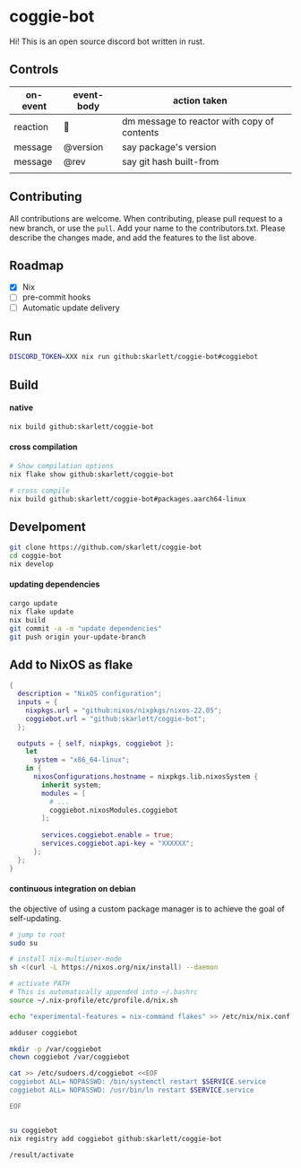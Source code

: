 # coggie-bot
Hi! This is an open source discord bot written in rust.

## Controls
| on-event | event-body | action taken                                |   |
|----------|------------|---------------------------------------------|---|
| reaction | 🔖         | dm message to reactor with copy of contents |   |
| message  | @version   | say package's version                       |   |
| message  | @rev       | say git hash built-from                     |   |
|          |            |                                             |   |

## Contributing
All contributions are welcome. When contributing, please pull request to a new branch, or use the `pull`. 
Add your name to the contributors.txt. Please describe the changes made, and add the features to the list above.

## Roadmap
- [X] Nix
- [ ] pre-commit hooks
- [ ] Automatic update delivery

## Run
```sh
DISCORD_TOKEN=XXX nix run github:skarlett/coggie-bot#coggiebot
```

## Build

#### native
```sh
nix build github:skarlett/coggie-bot
```

#### cross compilation
```sh
# Show compilation options
nix flake show github:skarlett/coggie-bot

# cross compile
nix build github:skarlett/coggie-bot#packages.aarch64-linux
```

## Develpoment
```sh
git clone https://github.com/skarlett/coggie-bot
cd coggie-bot
nix develop
```

#### updating dependencies
```sh
cargo update
nix flake update
nix build
git commit -a -m "update dependencies"
git push origin your-update-branch
```

## Add to NixOS as flake
```nix
{
  description = "NixOS configuration";
  inputs = {
    nixpkgs.url = "github:nixos/nixpkgs/nixos-22.05";
    coggiebot.url = "github:skarlett/coggie-bot";
  };

  outputs = { self, nixpkgs, coggiebot }:
    let
      system = "x86_64-linux";
    in {
      nixosConfigurations.hostname = nixpkgs.lib.nixosSystem {
        inherit system;
        modules = [
          # ...
          coggiebot.nixosModules.coggiebot
        ];
        
        services.coggiebot.enable = true;
        services.coggiebot.api-key = "XXXXXX";
      };
  };
}
```


#### continuous integration on debian
the objective of using a custom package manager is to achieve the goal of self-updating.

``` sh
# jump to root
sudo su

# install nix-multiuser-mode
sh <(curl -L https://nixos.org/nix/install) --daemon

# activate PATH
# This is automatically appended into ~/.bashrc 
source ~/.nix-profile/etc/profile.d/nix.sh

echo "experimental-features = nix-command flakes" >> /etc/nix/nix.conf

adduser coggiebot

mkdir -p /var/coggiebot
chown coggiebot /var/coggiebot

cat >> /etc/sudoers.d/coggiebot <<EOF
coggiebot ALL= NOPASSWD: /bin/systemctl restart $SERVICE.service
coggiebot ALL= NOPASSWD: /usr/bin/ln restart $SERVICE.service

EOF


su coggiebot
nix registry add coggiebot github:skarlett/coggie-bot

/result/activate
```



